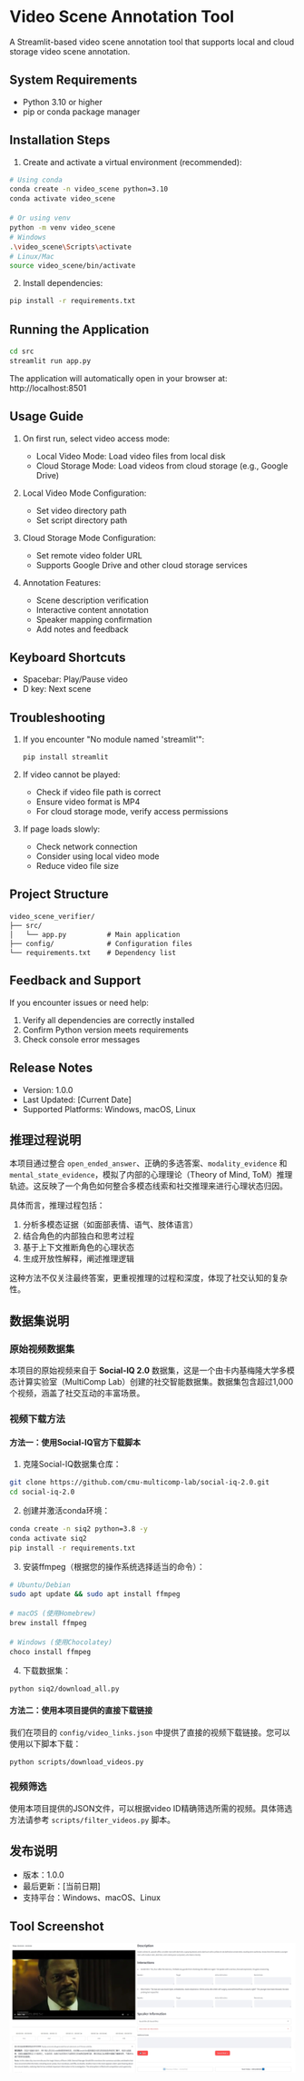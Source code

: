 # Video Scene Annotation Tool

A Streamlit-based video scene annotation tool that supports local and cloud storage video scene annotation.

## System Requirements

- Python 3.10 or higher
- pip or conda package manager

## Installation Steps

1. Create and activate a virtual environment (recommended):

```bash
# Using conda
conda create -n video_scene python=3.10
conda activate video_scene

# Or using venv
python -m venv video_scene
# Windows
.\video_scene\Scripts\activate
# Linux/Mac
source video_scene/bin/activate
```

2. Install dependencies:

```bash
pip install -r requirements.txt
```

## Running the Application

```bash
cd src
streamlit run app.py
```

The application will automatically open in your browser at: http://localhost:8501

## Usage Guide

1. On first run, select video access mode:
   - Local Video Mode: Load video files from local disk
   - Cloud Storage Mode: Load videos from cloud storage (e.g., Google Drive)

2. Local Video Mode Configuration:
   - Set video directory path
   - Set script directory path

3. Cloud Storage Mode Configuration:
   - Set remote video folder URL
   - Supports Google Drive and other cloud storage services

4. Annotation Features:
   - Scene description verification
   - Interactive content annotation
   - Speaker mapping confirmation
   - Add notes and feedback

## Keyboard Shortcuts

- Spacebar: Play/Pause video
- D key: Next scene

## Troubleshooting

1. If you encounter "No module named 'streamlit'":
   ```bash
   pip install streamlit
   ```

2. If video cannot be played:
   - Check if video file path is correct
   - Ensure video format is MP4
   - For cloud storage mode, verify access permissions

3. If page loads slowly:
   - Check network connection
   - Consider using local video mode
   - Reduce video file size

## Project Structure

```
video_scene_verifier/
├── src/
│   └── app.py          # Main application
├── config/             # Configuration files
└── requirements.txt    # Dependency list
```

## Feedback and Support

If you encounter issues or need help:
1. Verify all dependencies are correctly installed
2. Confirm Python version meets requirements
3. Check console error messages

## Release Notes

- Version: 1.0.0
- Last Updated: [Current Date]
- Supported Platforms: Windows, macOS, Linux 

## 推理过程说明

本项目通过整合 `open_ended_answer`、正确的多选答案、`modality_evidence` 和 `mental_state_evidence`，模拟了内部的心理理论（Theory of Mind, ToM）推理轨迹。这反映了一个角色如何整合多模态线索和社交推理来进行心理状态归因。

具体而言，推理过程包括：
1. 分析多模态证据（如面部表情、语气、肢体语言）
2. 结合角色的内部独白和思考过程
3. 基于上下文推断角色的心理状态
4. 生成开放性解释，阐述推理逻辑

这种方法不仅关注最终答案，更重视推理的过程和深度，体现了社交认知的复杂性。

## 数据集说明

### 原始视频数据集

本项目的原始视频来自于 **Social-IQ 2.0** 数据集，这是一个由卡内基梅隆大学多模态计算实验室（MultiComp Lab）创建的社交智能数据集。数据集包含超过1,000个视频，涵盖了社交互动的丰富场景。

### 视频下载方法

#### 方法一：使用Social-IQ官方下载脚本

1. 克隆Social-IQ数据集仓库：
```bash
git clone https://github.com/cmu-multicomp-lab/social-iq-2.0.git
cd social-iq-2.0
```

2. 创建并激活conda环境：
```bash
conda create -n siq2 python=3.8 -y
conda activate siq2
pip install -r requirements.txt
```

3. 安装ffmpeg（根据您的操作系统选择适当的命令）：
```bash
# Ubuntu/Debian
sudo apt update && sudo apt install ffmpeg

# macOS (使用Homebrew)
brew install ffmpeg

# Windows (使用Chocolatey)
choco install ffmpeg
```

4. 下载数据集：
```bash
python siq2/download_all.py
```

#### 方法二：使用本项目提供的直接下载链接

我们在项目的 `config/video_links.json` 中提供了直接的视频下载链接。您可以使用以下脚本下载：

```bash
python scripts/download_videos.py
```

### 视频筛选

使用本项目提供的JSON文件，可以根据video ID精确筛选所需的视频。具体筛选方法请参考 `scripts/filter_videos.py` 脚本。

## 发布说明

- 版本：1.0.0
- 最后更新：[当前日期]
- 支持平台：Windows、macOS、Linux 

## Tool Screenshot

![Video Alignment Tool Screenshot](../tomqa_feedback_tool/data/video_verifier.png)